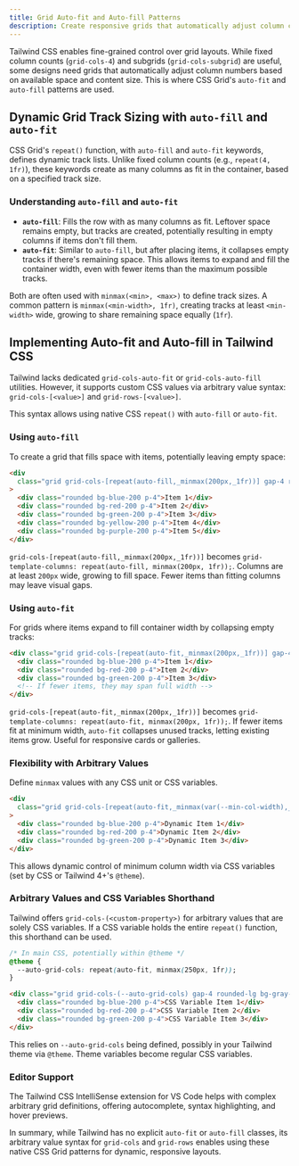 ```yaml
---
title: Grid Auto-fit and Auto-fill Patterns
description: Create responsive grids that automatically adjust column count using CSS Grid's auto-fit and auto-fill with Tailwind.
---
```


Tailwind CSS enables fine-grained control over grid layouts. While fixed column counts (`grid-cols-4`) and subgrids (`grid-cols-subgrid`) are useful, some designs need grids that automatically adjust column numbers based on available space and content size. This is where CSS Grid's `auto-fit` and `auto-fill` patterns are used.

## Dynamic Grid Track Sizing with `auto-fill` and `auto-fit`

CSS Grid's `repeat()` function, with `auto-fill` and `auto-fit` keywords, defines dynamic track lists. Unlike fixed column counts (e.g., `repeat(4, 1fr)`), these keywords create as many columns as fit in the container, based on a specified track size.

### Understanding `auto-fill` and `auto-fit`

- **`auto-fill`**: Fills the row with as many columns as fit. Leftover space remains empty, but tracks are created, potentially resulting in empty columns if items don't fill them.
- **`auto-fit`**: Similar to `auto-fill`, but after placing items, it collapses empty tracks if there's remaining space. This allows items to expand and fill the container width, even with fewer items than the maximum possible tracks.

Both are often used with `minmax(<min>, <max>)` to define track sizes. A common pattern is `minmax(<min-width>, 1fr)`, creating tracks at least `<min-width>` wide, growing to share remaining space equally (`1fr`).

## Implementing Auto-fit and Auto-fill in Tailwind CSS

Tailwind lacks dedicated `grid-cols-auto-fit` or `grid-cols-auto-fill` utilities. However, it supports custom CSS values via arbitrary value syntax: `grid-cols-[<value>]` and `grid-rows-[<value>]`.

This syntax allows using native CSS `repeat()` with `auto-fill` or `auto-fit`.

### Using `auto-fill`

To create a grid that fills space with items, potentially leaving empty space:

```html tailwind
<div
  class="grid grid-cols-[repeat(auto-fill,_minmax(200px,_1fr))] gap-4 rounded-lg bg-gray-100 p-4"
>
  <div class="rounded bg-blue-200 p-4">Item 1</div>
  <div class="rounded bg-red-200 p-4">Item 2</div>
  <div class="rounded bg-green-200 p-4">Item 3</div>
  <div class="rounded bg-yellow-200 p-4">Item 4</div>
  <div class="rounded bg-purple-200 p-4">Item 5</div>
</div>
```

`grid-cols-[repeat(auto-fill,_minmax(200px,_1fr))]` becomes `grid-template-columns: repeat(auto-fill, minmax(200px, 1fr));`. Columns are at least `200px` wide, growing to fill space. Fewer items than fitting columns may leave visual gaps.

### Using `auto-fit`

For grids where items expand to fill container width by collapsing empty tracks:

```html tailwind
<div class="grid grid-cols-[repeat(auto-fit,_minmax(200px,_1fr))] gap-4 rounded-lg bg-gray-100 p-4">
  <div class="rounded bg-blue-200 p-4">Item 1</div>
  <div class="rounded bg-red-200 p-4">Item 2</div>
  <div class="rounded bg-green-200 p-4">Item 3</div>
  <!-- If fewer items, they may span full width -->
</div>
```

`grid-cols-[repeat(auto-fit,_minmax(200px,_1fr))]` becomes `grid-template-columns: repeat(auto-fit, minmax(200px, 1fr));`. If fewer items fit at minimum width, `auto-fit` collapses unused tracks, letting existing items grow. Useful for responsive cards or galleries.

### Flexibility with Arbitrary Values

Define `minmax` values with any CSS unit or CSS variables.

```html tailwind
<div
  class="grid grid-cols-[repeat(auto-fit,_minmax(var(--min-col-width),_1fr))] gap-4 rounded-lg bg-gray-100 p-4"
>
  <div class="rounded bg-blue-200 p-4">Dynamic Item 1</div>
  <div class="rounded bg-red-200 p-4">Dynamic Item 2</div>
  <div class="rounded bg-green-200 p-4">Dynamic Item 3</div>
</div>
```

This allows dynamic control of minimum column width via CSS variables (set by CSS or Tailwind 4+'s `@theme`).

### Arbitrary Values and CSS Variables Shorthand

Tailwind offers `grid-cols-(<custom-property>)` for arbitrary values that are solely CSS variables. If a CSS variable holds the entire `repeat()` function, this shorthand can be used.

```css
/* In main CSS, potentially within @theme */
@theme {
  --auto-grid-cols: repeat(auto-fit, minmax(250px, 1fr));
}
```

```html tailwind
<div class="grid grid-cols-(--auto-grid-cols) gap-4 rounded-lg bg-gray-100 p-4">
  <div class="rounded bg-blue-200 p-4">CSS Variable Item 1</div>
  <div class="rounded bg-red-200 p-4">CSS Variable Item 2</div>
  <div class="rounded bg-green-200 p-4">CSS Variable Item 3</div>
</div>
```

This relies on `--auto-grid-cols` being defined, possibly in your Tailwind theme via `@theme`. Theme variables become regular CSS variables.

### Editor Support

The Tailwind CSS IntelliSense extension for VS Code helps with complex arbitrary grid definitions, offering autocomplete, syntax highlighting, and hover previews.

In summary, while Tailwind has no explicit `auto-fit` or `auto-fill` classes, its arbitrary value syntax for `grid-cols` and `grid-rows` enables using these native CSS Grid patterns for dynamic, responsive layouts.
